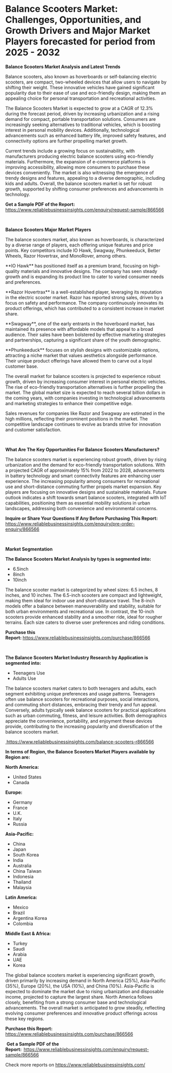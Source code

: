 <p><h1>Balance Scooters Market: Challenges, Opportunities, and Growth Drivers and Major Market Players forecasted for period from 2025 - 2032</h1></p><p><strong>Balance Scooters Market Analysis and Latest Trends</strong></p>
<p><p>Balance scooters, also known as hoverboards or self-balancing electric scooters, are compact, two-wheeled devices that allow users to navigate by shifting their weight. These innovative vehicles have gained significant popularity due to their ease of use and eco-friendly design, making them an appealing choice for personal transportation and recreational activities.</p><p>The Balance Scooters Market is expected to grow at a CAGR of 12.3% during the forecast period, driven by increasing urbanization and a rising demand for compact, portable transportation solutions. Consumers are increasingly seeking alternatives to traditional vehicles, which is boosting interest in personal mobility devices. Additionally, technological advancements such as enhanced battery life, improved safety features, and connectivity options are further propelling market growth.</p><p>Current trends include a growing focus on sustainability, with manufacturers producing electric balance scooters using eco-friendly materials. Furthermore, the expansion of e-commerce platforms is improving accessibility, allowing more consumers to purchase these devices conveniently. The market is also witnessing the emergence of trendy designs and features, appealing to a diverse demographic, including kids and adults. Overall, the balance scooters market is set for robust growth, supported by shifting consumer preferences and advancements in technology.</p></p>
<p><strong>Get a Sample PDF of the Report:&nbsp;</strong> <a href="https://www.reliablebusinessinsights.com/enquiry/request-sample/866566?utm_campaign=3100&utm_medium=2&utm_source=Github&utm_content=ia&utm_term=04042025&utm_id=balance-scooters">https://www.reliablebusinessinsights.com/enquiry/request-sample/866566</a></p>
<p>&nbsp;</p>
<p><strong>Balance Scooters Major Market Players</strong></p>
<p><p>The balance scooters market, also known as hoverboards, is characterized by a diverse range of players, each offering unique features and price points. Key competitors include IO Hawk, Swagway, Phunkeeduck, Better Wheels, Razor Hovertrax, and MonoRover, among others. </p><p>**IO Hawk** has positioned itself as a premium brand, focusing on high-quality materials and innovative designs. The company has seen steady growth and is expanding its product line to cater to varied consumer needs and preferences.</p><p>**Razor Hovertrax** is a well-established player, leveraging its reputation in the electric scooter market. Razor has reported strong sales, driven by a focus on safety and performance. The company continuously innovates its product offerings, which has contributed to a consistent increase in market share.</p><p>**Swagway**, one of the early entrants in the hoverboard market, has maintained its presence with affordable models that appeal to a broad audience. Their sales have been bolstered by effective marketing strategies and partnerships, capturing a significant share of the youth demographic.</p><p>**Phunkeeduck** focuses on stylish designs with customizable options, attracting a niche market that values aesthetics alongside performance. Their unique product offerings have allowed them to carve out a loyal customer base.</p><p>The overall market for balance scooters is projected to experience robust growth, driven by increasing consumer interest in personal electric vehicles. The rise of eco-friendly transportation alternatives is further propelling the market. The global market size is expected to reach several billion dollars in the coming years, with companies investing in technological advancements and marketing strategies to enhance their competitive edge.</p><p>Sales revenues for companies like Razor and Swagway are estimated in the high millions, reflecting their prominent positions in the market. The competitive landscape continues to evolve as brands strive for innovation and customer satisfaction.</p></p>
<p>&nbsp;</p>
<p><strong>What Are The Key Opportunities For Balance Scooters Manufacturers?</strong></p>
<p><p>The balance scooters market is experiencing robust growth, driven by rising urbanization and the demand for eco-friendly transportation solutions. With a projected CAGR of approximately 15% from 2022 to 2028, advancements in battery technology and smart connectivity features are enhancing user experience. The increasing popularity among consumers for recreational use and short-distance commuting further propels market expansion. Key players are focusing on innovative designs and sustainable materials. Future outlook indicates a shift towards smart balance scooters, integrated with IoT capabilities, positioning them as essential mobility solutions in urban landscapes, addressing both convenience and environmental concerns.</p></p>
<p><strong>Inquire or Share Your Questions If Any Before Purchasing This Report:</strong> <a href="https://www.reliablebusinessinsights.com/enquiry/pre-order-enquiry/866566?utm_campaign=3100&utm_medium=2&utm_source=Github&utm_content=ia&utm_term=04042025&utm_id=balance-scooters">https://www.reliablebusinessinsights.com/enquiry/pre-order-enquiry/866566</a></p>
<p>&nbsp;</p>
<p><strong>Market Segmentation</strong></p>
<p><strong>The Balance Scooters Market Analysis by types is segmented into:</strong></p>
<p><ul><li>6.5inch</li><li>8inch</li><li>10inch</li></ul></p>
<p><p>The balance scooter market is categorized by wheel sizes: 6.5 inches, 8 inches, and 10 inches. The 6.5-inch scooters are compact and lightweight, making them ideal for indoor use and short-distance travel. The 8-inch models offer a balance between maneuverability and stability, suitable for both urban environments and recreational use. In contrast, the 10-inch scooters provide enhanced stability and a smoother ride, ideal for rougher terrains. Each size caters to diverse user preferences and riding conditions.</p></p>
<p><strong>Purchase this Report:&nbsp;</strong><a href="https://www.reliablebusinessinsights.com/purchase/866566?utm_campaign=3100&utm_medium=2&utm_source=Github&utm_content=ia&utm_term=04042025&utm_id=balance-scooters">https://www.reliablebusinessinsights.com/purchase/866566</a></p>
<p>&nbsp;</p>
<p><strong>The Balance Scooters Market Industry Research by Application is segmented into:</strong></p>
<p><ul><li>Teenagers Use</li><li>Adults Use</li></ul></p>
<p><p>The balance scooters market caters to both teenagers and adults, each segment exhibiting unique preferences and usage patterns. Teenagers often use balance scooters for recreational purposes, social interactions, and commuting short distances, embracing their trendy and fun appeal. Conversely, adults typically seek balance scooters for practical applications such as urban commuting, fitness, and leisure activities. Both demographics appreciate the convenience, portability, and enjoyment these devices provide, contributing to the increasing popularity and diversification of the balance scooters market.</p></p>
<p><a href="https://www.reliablebusinessinsights.com/balance-scooters-r866566?utm_campaign=3100&utm_medium=2&utm_source=Github&utm_content=ia&utm_term=04042025&utm_id=balance-scooters">&nbsp;https://www.reliablebusinessinsights.com/balance-scooters-r866566</a></p>
<p><strong>In terms of Region, the Balance Scooters Market Players available by Region are:</strong></p>
<p>
    <p> <strong> North America: </strong>
        <ul>
            <li>United States</li>
            <li>Canada</li>
        </ul>
        </p> 
    <p> <strong> Europe: </strong>
        <ul>
            <li>Germany</li>
            <li>France</li>
            <li>U.K.</li>
            <li>Italy</li>
            <li>Russia</li>
        </ul>
        </p> 
    <p> <strong> Asia-Pacific: </strong>
        <ul>
            <li>China</li>
            <li>Japan</li>
            <li>South Korea</li>
            <li>India</li>
            <li>Australia</li>
            <li>China Taiwan</li>
            <li>Indonesia</li>
            <li>Thailand</li>
            <li>Malaysia</li>
        </ul>
        </p> 
    <p> <strong> Latin America: </strong>
        <ul>
            <li>Mexico</li>
            <li>Brazil</li>
            <li>Argentina Korea</li>
            <li>Colombia</li>
        </ul>
        </p> 
    <p> <strong> Middle East & Africa: </strong>
        <ul>
            <li>Turkey</li>
            <li>Saudi</li>
            <li>Arabia</li>
            <li>UAE</li>
            <li>Korea</li>
        </ul>
    </p>
    </p>
<p><p>The global balance scooters market is experiencing significant growth, driven primarily by increasing demand in North America (25%), Asia-Pacific (35%), Europe (20%), the USA (10%), and China (10%). Asia-Pacific is expected to dominate the market due to rising urbanization and disposable income, projected to capture the largest share. North America follows closely, benefiting from a strong consumer base and technological advancements. The overall market is anticipated to grow steadily, reflecting evolving consumer preferences and innovative product offerings across these key regions.</p></p>
<p><strong>Purchase this Report: </strong><a href="https://www.reliablebusinessinsights.com/purchase/866566?utm_campaign=3100&utm_medium=2&utm_source=Github&utm_content=ia&utm_term=04042025&utm_id=balance-scooters">https://www.reliablebusinessinsights.com/purchase/866566</a></p>
<p>&nbsp;<strong>Get a Sample PDF of the Report:&nbsp;&nbsp;</strong><a href="https://www.reliablebusinessinsights.com/enquiry/request-sample/866566?utm_campaign=3100&utm_medium=2&utm_source=Github&utm_content=ia&utm_term=04042025&utm_id=balance-scooters">https://www.reliablebusinessinsights.com/enquiry/request-sample/866566</a></p>
<p><strong></strong></p>
<p>Check more reports on <a href="https://www.reliablebusinessinsights.com/?utm_campaign=3100&utm_medium=2&utm_source=Github&utm_content=ia&utm_term=04042025&utm_id=balance-scooters">https://www.reliablebusinessinsights.com/</a></p>